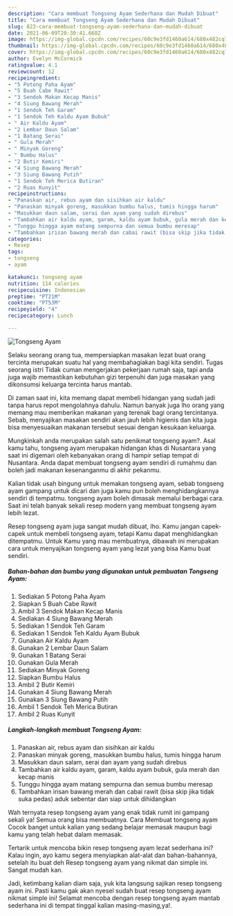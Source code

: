 ```yaml
---
description: "Cara membuat Tongseng Ayam Sederhana dan Mudah Dibuat"
title: "Cara membuat Tongseng Ayam Sederhana dan Mudah Dibuat"
slug: 823-cara-membuat-tongseng-ayam-sederhana-dan-mudah-dibuat
date: 2021-06-09T20:30:41.668Z
image: https://img-global.cpcdn.com/recipes/60c9e3fd1460a614/680x482cq70/tongseng-ayam-foto-resep-utama.jpg
thumbnail: https://img-global.cpcdn.com/recipes/60c9e3fd1460a614/680x482cq70/tongseng-ayam-foto-resep-utama.jpg
cover: https://img-global.cpcdn.com/recipes/60c9e3fd1460a614/680x482cq70/tongseng-ayam-foto-resep-utama.jpg
author: Evelyn McCormick
ratingvalue: 4.1
reviewcount: 12
recipeingredient:
- "5 Potong Paha Ayam"
- "5 Buah Cabe Rawit"
- "3 Sendok Makan Kecap Manis"
- "4 Siung Bawang Merah"
- "1 Sendok Teh Garam"
- "1 Sendok Teh Kaldu Ayam Bubuk"
- " Air Kaldu Ayam"
- "2 Lembar Daun Salam"
- "1 Batang Serai"
- " Gula Merah"
- " Minyak Goreng"
- " Bumbu Halus"
- "2 Butir Kemiri"
- "4 Siung Bawang Merah"
- "3 Siung Bawang Putih"
- "1 Sendok Teh Merica Butiran"
- "2 Ruas Kunyit"
recipeinstructions:
- "Panaskan air, rebus ayam dan sisihkan air kaldu"
- "Panaskan minyak goreng, masukkan bumbu halus, tumis hingga harum"
- "Masukkan daun salam, serai dan ayam yang sudah direbus"
- "Tambahkan air kaldu ayam, garam, kaldu ayam bubuk, gula merah dan kecap manis"
- "Tunggu hingga ayam matang sempurna dan semua bumbu meresap"
- "Tambahkan irisan bawang merah dan cabai rawit (bisa skip jika tidak suka pedas) aduk sebentar dan siap untuk dihidangkan"
categories:
- Resep
tags:
- tongseng
- ayam

katakunci: tongseng ayam 
nutrition: 114 calories
recipecuisine: Indonesian
preptime: "PT21M"
cooktime: "PT53M"
recipeyield: "4"
recipecategory: Lunch

---
```



![Tongseng Ayam](https://img-global.cpcdn.com/recipes/60c9e3fd1460a614/680x482cq70/tongseng-ayam-foto-resep-utama.jpg)

Selaku seorang orang tua, mempersiapkan masakan lezat buat orang tercinta merupakan suatu hal yang membahagiakan bagi kita sendiri. Tugas seorang istri Tidak cuman mengerjakan pekerjaan rumah saja, tapi anda juga wajib memastikan kebutuhan gizi terpenuhi dan juga masakan yang dikonsumsi keluarga tercinta harus mantab.

Di zaman  saat ini, kita memang dapat membeli hidangan yang sudah jadi tanpa harus repot mengolahnya dahulu. Namun banyak juga lho orang yang memang mau memberikan makanan yang terenak bagi orang tercintanya. Sebab, menyajikan masakan sendiri akan jauh lebih higienis dan kita juga bisa menyesuaikan makanan tersebut sesuai dengan kesukaan keluarga. 



Mungkinkah anda merupakan salah satu penikmat tongseng ayam?. Asal kamu tahu, tongseng ayam merupakan hidangan khas di Nusantara yang saat ini digemari oleh kebanyakan orang di hampir setiap tempat di Nusantara. Anda dapat membuat tongseng ayam sendiri di rumahmu dan boleh jadi makanan kesenanganmu di akhir pekanmu.

Kalian tidak usah bingung untuk memakan tongseng ayam, sebab tongseng ayam gampang untuk dicari dan juga kamu pun boleh menghidangkannya sendiri di tempatmu. tongseng ayam boleh dimasak memalui berbagai cara. Saat ini telah banyak sekali resep modern yang membuat tongseng ayam lebih lezat.

Resep tongseng ayam juga sangat mudah dibuat, lho. Kamu jangan capek-capek untuk membeli tongseng ayam, tetapi Kamu dapat menghidangkan ditempatmu. Untuk Kamu yang mau membuatnya, dibawah ini merupakan cara untuk menyajikan tongseng ayam yang lezat yang bisa Kamu buat sendiri.

<!--inarticleads1-->

##### Bahan-bahan dan bumbu yang digunakan untuk pembuatan Tongseng Ayam:

1. Sediakan 5 Potong Paha Ayam
1. Siapkan 5 Buah Cabe Rawit
1. Ambil 3 Sendok Makan Kecap Manis
1. Sediakan 4 Siung Bawang Merah
1. Sediakan 1 Sendok Teh Garam
1. Sediakan 1 Sendok Teh Kaldu Ayam Bubuk
1. Gunakan  Air Kaldu Ayam
1. Gunakan 2 Lembar Daun Salam
1. Gunakan 1 Batang Serai
1. Gunakan  Gula Merah
1. Sediakan  Minyak Goreng
1. Siapkan  Bumbu Halus
1. Ambil 2 Butir Kemiri
1. Gunakan 4 Siung Bawang Merah
1. Gunakan 3 Siung Bawang Putih
1. Ambil 1 Sendok Teh Merica Butiran
1. Ambil 2 Ruas Kunyit




<!--inarticleads2-->

##### Langkah-langkah membuat Tongseng Ayam:

1. Panaskan air, rebus ayam dan sisihkan air kaldu
1. Panaskan minyak goreng, masukkan bumbu halus, tumis hingga harum
1. Masukkan daun salam, serai dan ayam yang sudah direbus
1. Tambahkan air kaldu ayam, garam, kaldu ayam bubuk, gula merah dan kecap manis
1. Tunggu hingga ayam matang sempurna dan semua bumbu meresap
1. Tambahkan irisan bawang merah dan cabai rawit (bisa skip jika tidak suka pedas) aduk sebentar dan siap untuk dihidangkan




Wah ternyata resep tongseng ayam yang enak tidak rumit ini gampang sekali ya! Semua orang bisa membuatnya. Cara Membuat tongseng ayam Cocok banget untuk kalian yang sedang belajar memasak maupun bagi kamu yang telah hebat dalam memasak.

Tertarik untuk mencoba bikin resep tongseng ayam lezat sederhana ini? Kalau ingin, ayo kamu segera menyiapkan alat-alat dan bahan-bahannya, setelah itu buat deh Resep tongseng ayam yang nikmat dan simple ini. Sangat mudah kan. 

Jadi, ketimbang kalian diam saja, yuk kita langsung sajikan resep tongseng ayam ini. Pasti kamu gak akan nyesel sudah buat resep tongseng ayam nikmat simple ini! Selamat mencoba dengan resep tongseng ayam mantab sederhana ini di tempat tinggal kalian masing-masing,ya!.


